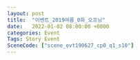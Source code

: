 ```yaml
---
layout: post
title:  "이벤트_2019여름_0화_오프닝"
date:   2022-01-02 08:00:00 +0000
categories: Event
Tags: Story Event
SceneCode: ["scene_evt190627_cp0_q1_s10"]
---
```

